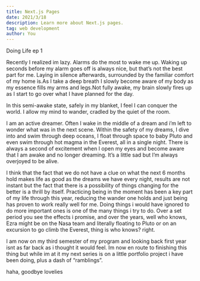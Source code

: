 ```yaml
---
title: Next.js Pages
date: 2021/3/18
description: Learn more about Next.js pages.
tag: web development
author: You
---
```

Doing Life ep 1

Recently I realized im lazy. Alarms do the most to wake me up. Waking up seconds before my alarm goes off is always nice, but that’s not the best part for me. Laying in silence afterwards, surrounded by the familiar comfort of my home is.As I take a deep breath I slowly become aware of my body as my essence fills my arms and legs.Not fully awake, my brain slowly fires up as I start to go over what I have planned for the day.

In this semi-awake state, safely in my blanket, I feel I can conquer the world. I allow my mind to wander, cradled by the quiet of the room.

I am an active dreamer. Often I wake in the middle of a dream and i’m left to wonder what was in the next scene. Within the safety of my dreams, I dive into and swim through deep oceans, I float through space to baby Pluto and even swim through hot magma in the Everest, all in a single night. There is always a second of excitement when I open my eyes and become aware that I am awake and no longer dreaming. It’s a little sad but I’m always overjoyed to be alive.

I think that the fact that we do not have a clue on what the next 6 months hold makes life as good as the dreams we have every night, results are not instant but the fact that there is a possibility of things changing for the better is a thrill by itself. Practicing being in the moment has been a key part of my life through this year, reducing the wander one holds and just being has proven to work really well for me. Doing things i would have ignored to do more important ones is one of the many things i try to do. Over a set period you see the effects i promise, and over the years, well who knows, Ezra might be on the Nasa team and literally floating to Pluto or on an excursion to go climb the Everest, thing is who knows? right.

I am now on my third semester of my program and looking back first year isnt as far back as i thought it would feel. Im now en route to finishing this thing but while im at it my next series is on a little portfolio project i have been doing, plus a dash of “ramblings”.

haha, goodbye lovelies
